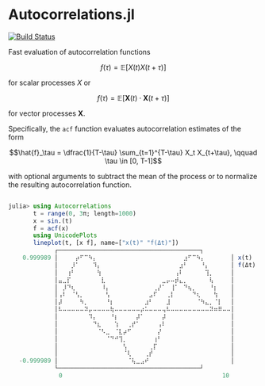 # Autocorrelations.jl

[![Build Status](https://github.com/mastrof/Autocorrelations.jl/actions/workflows/CI.yml/badge.svg?branch=main)](https://github.com/mastrof/Autocorrelations.jl/actions/workflows/CI.yml?query=branch%3Amain)

Fast evaluation of autocorrelation functions
```math
f(\tau) = \mathbb{E}\left[X(t)X(t+\tau)\right]
```
for scalar processes $X$ or
```math
f(\tau) = \mathbb{E}\left[\mathbf{X}(t)\cdot\mathbf{X}(t+\tau)\right]
```
for vector processes $\mathbf{X}$.


Specifically, the `acf` function evaluates autocorrelation estimates
of the form
```math
\hat{f}_\tau = \dfrac{1}{T-\tau} \sum_{t=1}^{T-\tau} X_t X_{t+\tau},
\qquad \tau \in [0, T-1]
```
with optional arguments to subtract the mean of the process or to
normalize the resulting autocorrelation function.


```julia

julia> using Autocorrelations
       t = range(0, 3π; length=1000)
       x = sin.(t)
       f = acf(x)
       using UnicodePlots
       lineplot(t, [x f], name=["x(t)" "f(Δt)"])
             ┌────────────────────────────────────────┐      
    0.999989 │⠀⠀⠀⠀⡴⠋⠉⠳⡄⠀⠀⠀⠀⠀⠀⠀⠀⠀⠀⠀⠀⠀⠀⠀⠀⠀⠀⠀⠀⣰⠋⠉⠳⡄⠀⠀⠀⠀⠀⠀│ x(t) 
             │⠀⠀⠀⡸⠁⠀⠀⠀⠹⡄⠀⠀⠀⠀⠀⠀⠀⠀⠀⠀⠀⠀⠀⠀⠀⠀⠀⠀⣰⠃⠀⠀⠀⠘⡄⠀⠀⠀⠀⠀│ f(Δt)
             │⠀⠀⢰⠃⠀⠀⠀⠀⠀⢳⠀⠀⠀⠀⠀⠀⠀⠀⠀⠀⠀⠀⠀⠀⠀⠀⠀⢠⠇⠀⠀⠀⠀⠀⢹⡀⠀⠀⠀⠀│      
             │⣤⣀⡏⠀⠀⠀⠀⠀⠀⠀⣇⠀⠀⠀⠀⠀⠀⠀⠀⠀⠀⠀⠀⠀⣀⡤⠤⡾⣄⡀⠀⠀⠀⠀⠀⢧⠀⠀⠀⠀│      
             │⠀⡸⠙⢆⠀⠀⠀⠀⠀⠀⠸⡄⠀⠀⠀⠀⠀⠀⠀⠀⠀⠀⢀⡜⠁⠀⢸⠁⠀⠙⢦⡀⠀⠀⠀⠘⡆⠀⠀⠀│      
             │⢠⠇⠀⠈⢣⡀⠀⠀⠀⠀⠀⢣⠀⠀⠀⠀⠀⠀⠀⠀⠀⣠⠏⠀⠀⢀⡇⠀⠀⠀⠀⠙⢆⠀⠀⠀⢳⠀⠀⠀│      
             │⡼⠀⠀⠀⠀⠳⡀⠀⠀⠀⠀⠘⡆⠀⠀⠀⠀⠀⠀⠀⣰⠃⠀⠀⠀⣸⠀⠀⠀⠀⠀⠀⠈⠳⣄⡀⠈⡇⠀⠀│      
             │⠧⠤⠤⠤⠤⠤⠽⡤⠤⠤⠤⠤⢷⠤⠤⠤⠤⠤⠤⡴⠥⠤⠤⠤⢤⠧⠤⠤⠤⠤⠤⠤⠤⠤⠤⠽⠶⠿⠤⠤│      
             │⠀⠀⠀⠀⠀⠀⠀⠹⡄⠀⠀⠀⠘⡆⠀⠀⠀⠀⡼⠁⠀⠀⠀⠀⡼⠀⠀⠀⠀⠀⠀⠀⠀⠀⠀⠀⠀⠀⠀⠀│      
             │⠀⠀⠀⠀⠀⠀⠀⠀⠙⣆⠀⠀⠀⢱⠀⠀⢀⡞⠁⠀⠀⠀⠀⢠⠇⠀⠀⠀⠀⠀⠀⠀⠀⠀⠀⠀⠀⠀⠀⠀│      
             │⠀⠀⠀⠀⠀⠀⠀⠀⠀⠈⠣⣀⠀⠈⣇⡴⠋⠀⠀⠀⠀⠀⠀⡜⠀⠀⠀⠀⠀⠀⠀⠀⠀⠀⠀⠀⠀⠀⠀⠀│      
             │⠀⠀⠀⠀⠀⠀⠀⠀⠀⠀⠀⠈⠙⠚⢹⡀⠀⠀⠀⠀⠀⠀⢰⠃⠀⠀⠀⠀⠀⠀⠀⠀⠀⠀⠀⠀⠀⠀⠀⠀│      
             │⠀⠀⠀⠀⠀⠀⠀⠀⠀⠀⠀⠀⠀⠀⠀⢣⠀⠀⠀⠀⠀⢀⡏⠀⠀⠀⠀⠀⠀⠀⠀⠀⠀⠀⠀⠀⠀⠀⠀⠀│      
             │⠀⠀⠀⠀⠀⠀⠀⠀⠀⠀⠀⠀⠀⠀⠀⠈⢇⠀⠀⠀⢀⡞⠀⠀⠀⠀⠀⠀⠀⠀⠀⠀⠀⠀⠀⠀⠀⠀⠀⠀│      
   -0.999989 │⠀⠀⠀⠀⠀⠀⠀⠀⠀⠀⠀⠀⠀⠀⠀⠀⠈⢧⣀⣠⠞⠀⠀⠀⠀⠀⠀⠀⠀⠀⠀⠀⠀⠀⠀⠀⠀⠀⠀⠀│      
             └────────────────────────────────────────┘      
             ⠀0⠀⠀⠀⠀⠀⠀⠀⠀⠀⠀⠀⠀⠀⠀⠀⠀⠀⠀⠀⠀⠀⠀⠀⠀⠀⠀⠀⠀⠀⠀⠀⠀⠀⠀⠀⠀⠀10⠀
```
